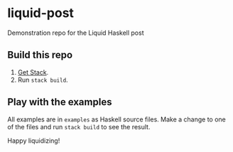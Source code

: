 # liquid-post

Demonstration repo for the Liquid Haskell post

## Build this repo

1. [Get Stack](https://haskell-lang.org/get-started).
2. Run `stack build`.

## Play with the examples

All examples are in `examples` as Haskell source files. Make a change
to one of the files and run `stack build` to see the result.

Happy liquidizing!
